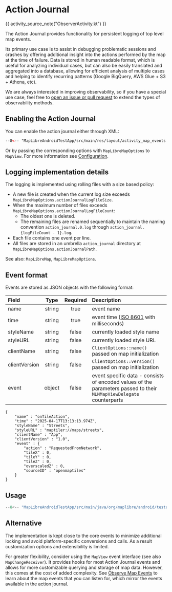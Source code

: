 # Action Journal

{{ activity_source_note("ObserverActivity.kt") }}

The Action Journal provides functionality for persistent logging of top level map events.

<!-- NOTE: keep this text in sync with platform/ios/MapLibre.docc/ActionJournalExample.md -->

Its primary use case is to assist in debugging problematic sessions and crashes by offering additional insight into the actions performed by the map at the time of failure. Data is stored in human readable format, which is useful for analyzing individual cases, but can also be easily translated and aggregated into a database, allowing for efficient analysis of multiple cases and helping to identify recurring patterns (Google BigQuery, AWS Glue + S3 + Athena, etc).

We are always interested in improving observability, so if you have a special use case, feel free to [open an issue or pull request](https://github.com/maplibre/maplibre-native) to extend the types of observability methods.

## Enabling the Action Journal

You can enable the action journal either through XML:

```xml
--8<-- "MapLibreAndroidTestApp/src/main/res/layout/activity_map_events.xml:MapView"
```

Or by passing the corresponding options with `MapLibreMapOptions` to `MapView`. For more information see [Configuration](../configuration.md).

## Logging implementation details

The logging is implemented using rolling files with a size based policy:

- A new file is created when the current log size exceeds `MapLibreMapOptions.actionJournalLogFileSize`.
- When the maximum number of files exceeds `MapLibreMapOptions.actionJournalLogFileCount`:
    - The oldest one is deleted.
    - The remaining files are renamed sequentially to maintain the naming convention `action_journal.0.log` through `action_journal.{logFileCount - 1}.log`.
- Each file contains one event per line.
- All files are stored in an umbrella `action_journal` directory at `MapLibreMapOptions.actionJournalPath`.

See also: `MapLibreMap`, `MapLibreMapOptions`.

## Event format

Events are stored as JSON objects with the following format:

| Field | Type | Required | Description |
| :---- | :--: | :------: | :---------- |
| name | string | true | event name |
| time | string | true | event time ([ISO 8601](https://en.wikipedia.org/wiki/ISO_8601) with milliseconds) |
| styleName | string | false | currently loaded style name |
| styleURL | string | false | currently loaded style URL |
| clientName | string | false | `ClientOptions::name()` passed on map initialization |
| clientVersion | string | false | `ClientOptions::version()` passed on map initialization |
| event | object | false | event specific data - consists of encoded values of the parameters passed to their `MLNMapViewDelegate` counterparts


```
{
    "name" : "onTileAction",
    "time" : "2025-04-17T13:13:13.974Z",
    "styleName" : "Streets",
    "styleURL" : "maptiler://maps/streets",
    "clientName" : "App",
    "clientVersion" : "1.0",
    "event" : {
        "action" : "RequestedFromNetwork",
        "tileX" : 0,
        "tileY" : 0,
        "tileZ" : 0,
        "overscaledZ" : 0,
        "sourceID" : "openmaptiles"
    }
}
```

## Usage

```kotlin
--8<-- "MapLibreAndroidTestApp/src/main/java/org/maplibre/android/testapp/activity/events/ObserverActivity.kt:printActionJournal"
```

## Alternative

The implementation is kept close to the core events to minimize additional locking and avoid platform-specific conversions and calls. As a result customization options and extensibility is limited.

For greater flexibility, consider using the `MapView` event interface (see also `MapChangeReceiver`). It provides hooks for most Action Journal events and allows for more customizable querying and storage of map data. However, this comes at the cost of added complexity. See [Observe Map Events](./observe-map-events.md) to learn about the map events that you can listen for, which mirror the events available in the action journal.
